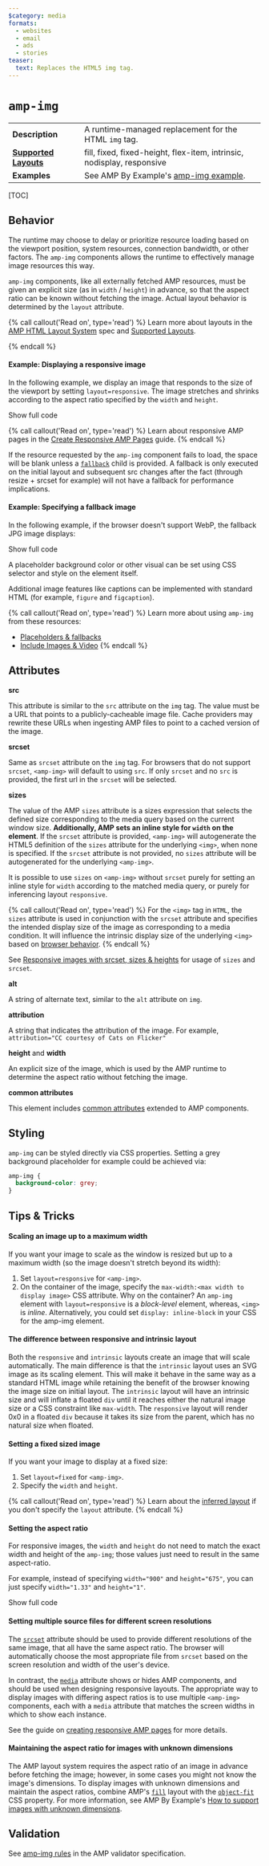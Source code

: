 ```yaml
---
$category: media
formats:
  - websites
  - email
  - ads
  - stories
teaser:
  text: Replaces the HTML5 img tag.
---
```

<!---
Copyright 2015 The AMP HTML Authors. All Rights Reserved.

Licensed under the Apache License, Version 2.0 (the "License");
you may not use this file except in compliance with the License.
You may obtain a copy of the License at

      http://www.apache.org/licenses/LICENSE-2.0

Unless required by applicable law or agreed to in writing, software
distributed under the License is distributed on an "AS-IS" BASIS,
WITHOUT WARRANTIES OR CONDITIONS OF ANY KIND, either express or implied.
See the License for the specific language governing permissions and
limitations under the License.
-->

# <a name="amp-img"></a> `amp-img`

<table>
   <tr>
    <td class="col-fourty"><strong>Description</strong></td>
    <td>A runtime-managed replacement for the HTML <code>img</code> tag.</td>
  </tr>
  <tr>
    <td class="col-fourty"><strong><a href="https://amp.dev/documentation/guides-and-tutorials/develop/style_and_layout/control_layout">Supported Layouts</a></strong></td>
    <td>fill, fixed, fixed-height, flex-item, intrinsic, nodisplay, responsive</td>
  </tr>
  <tr>
    <td class="col-fourty"><strong>Examples</strong></td>
    <td>See AMP By Example's <a href="https://ampbyexample.com/components/amp-img/">amp-img example</a>.</td>
  </tr>
</table>

[TOC]

## Behavior

The runtime may choose to delay or prioritize resource loading based on the viewport position, system resources, connection bandwidth, or other factors. The `amp-img` components allows the runtime to effectively manage image resources this way.

`amp-img` components, like all externally fetched AMP resources, must be given an
explicit size (as in `width` / `height`) in advance, so that the aspect ratio can be known without fetching the image. Actual layout behavior is determined by the `layout` attribute.

{% call callout('Read on', type='read') %}
Learn more about layouts in the [AMP HTML Layout System](https://github.com/ampproject/amphtml/blob/master/spec/amp-html-layout.md) spec and [Supported Layouts](https://amp.dev/documentation/guides-and-tutorials/develop/style_and_layout/control_layout#the-layout-attribute).

{% endcall %}

#### Example: Displaying a responsive image
In the following example, we display an image that responds to the size of the viewport by setting `layout=responsive`.  The image stretches and shrinks according to the aspect ratio specified by the `width` and `height`.

<div>
<amp-iframe height="193"
            layout="fixed-height"
            sandbox="allow-scripts allow-forms allow-same-origin"
            resizable
            src="https://ampproject-b5f4c.firebaseapp.com/examples/ampimg.basic.embed.html">
  <div overflow tabindex="0" role="button" aria-label="Show more">Show full code</div>
  <div placeholder></div>
</amp-iframe>
</div>

{% call callout('Read on', type='read') %}
Learn about responsive AMP pages in the [Create Responsive AMP Pages](https://amp.dev/documentation/guides-and-tutorials/develop/style_and_layout/responsive_design) guide.
{% endcall %}

If the resource requested by the `amp-img` component fails to load, the space will be blank unless a [`fallback`](https://github.com/ampproject/amphtml/blob/master/spec/amp-html-layout.md#fallback) child is provided. A fallback is only executed on the initial layout and subsequent src changes after the fact (through resize + srcset for example) will not have a fallback for performance implications.

#### Example: Specifying a fallback image
In the following example, if the browser doesn't support WebP, the fallback JPG image displays:

<div>
<amp-iframe height="271"
            layout="fixed-height"
            sandbox="allow-scripts allow-forms allow-same-origin"
            resizable
            src="https://ampproject-b5f4c.firebaseapp.com/examples/ampimg.fallback.embed.html">
  <div overflow tabindex="0" role="button" aria-label="Show more">Show full code</div>
  <div placeholder></div>
</amp-iframe>
</div>

A placeholder background color or other visual can be set using CSS selector and style on the element itself.

Additional image features like captions can be implemented with standard HTML (for example, `figure` and `figcaption`).

{% call callout('Read on', type='read') %}
Learn more about using `amp-img` from these resources:

- [Placeholders & fallbacks](https://amp.dev/documentation/guides-and-tutorials/develop/style_and_layout/placeholders)
- [Include Images & Video](https://amp.dev/documentation/guides-and-tutorials/develop/media_iframes_3p/)
{% endcall %}

## Attributes

**src**

This attribute is similar to the `src` attribute on the `img` tag. The value must be a URL that points to a publicly-cacheable image file. Cache providers may rewrite these URLs when ingesting AMP files to point to a cached version of the image.

**srcset**

Same as `srcset` attribute on the `img` tag. For browsers that do not support `srcset`, `<amp-img>` will default to using `src`. If only `srcset` and no `src` is provided, the first url in the `srcset` will be selected.

**sizes**

 The value of the AMP `sizes` attribute is a sizes expression that selects the defined size corresponding to the media query based on the current window size. <strong>Additionally, AMP sets an inline style for `width` on the element</strong>.  If the `srcset` attribute is provided, `<amp-img>` will autogenerate the HTML5 definition of the `sizes` attribute for the underlying `<img>`, when none is specified. If the `srcset` attribute is not provided, no `sizes` attribute will be autogenerated for the underlying `<amp-img>`.

It is possible to use `sizes` on `<amp-img>` without `srcset` purely for setting an inline style for `width` according to the matched media query, or purely for inferencing layout `responsive`.

{% call callout('Read on', type='read') %}
For the `<img>` tag in `HTML`, the `sizes` attribute is used in conjunction with the `srcset` attribute and specifies the intended display size of the image as corresponding to a media condition. It will influence the intrinsic display size of the underlying `<img>` based on [browser behavior](https://gist.github.com/cathyxz/f17d12c07d60bcef52591e64e5e684fb).
{% endcall %}

See [Responsive images with srcset, sizes & heights](https://amp.dev/documentation/guides-and-tutorials/develop/style_and_layout/art_direction) for usage of `sizes` and `srcset`.

**alt**

A string of alternate text, similar to the `alt` attribute on `img`.

**attribution**

A string that indicates the attribution of the image. For example, `attribution="CC courtesy of Cats on Flicker"`

**height** and **width**

An explicit size of the image, which is used by the AMP runtime to determine the aspect ratio without fetching the image.

**common attributes**

This element includes [common attributes](https://amp.dev/documentation/guides-and-tutorials/learn/common_attributes) extended to AMP components.


## Styling

`amp-img` can be styled directly via CSS properties. Setting a grey background
placeholder for example could be achieved via:

```css
amp-img {
  background-color: grey;
}
```

## Tips & Tricks

#### Scaling an image up to a maximum width

If you want your image to scale as the window is resized but up to a maximum width (so the image doesn't stretch beyond its width):

1. Set `layout=responsive` for `<amp-img>`.
2. On the container of the image, specify the `max-width:<max width to display image>` CSS attribute.  Why on the container?  An `amp-img` element with `layout=responsive` is a *block-level* element, whereas, `<img>` is *inline*. Alternatively, you could set `display: inline-block` in your CSS for the amp-img element.

#### The difference between responsive and intrinsic layout

Both the `responsive` and `intrinsic` layouts create an image that will scale automatically.  The main difference is that the `intrinsic` layout uses an SVG image as its scaling element.  This will make it behave in the same way as a standard HTML image while retaining the benefit of the browser knowing the image size on initial layout. The `intrinsic` layout will have an intrinsic size and will inflate a floated `div` until it reaches either the natural image size or a CSS constraint like `max-width`. The `responsive` layout will render 0x0 in a floated `div` because it takes its size from the parent, which has no natural size when floated.

#### Setting a fixed sized image

If you want your image to display at a fixed size:

1. Set `layout=fixed` for `<amp-img>`.
2. Specify the `width` and `height`.

{% call callout('Read on', type='read') %}
Learn about the [inferred layout](https://amp.dev/documentation/guides-and-tutorials/develop/style_and_layout/control_layout#what-if-the-layout-attribute-isn%E2%80%99t-specified?) if you don't specify the `layout` attribute.
{% endcall %}


#### Setting the aspect ratio

For responsive images, the `width` and `height` do not need to match the exact width and height of the `amp-img`; those values just need to result in the same aspect-ratio.

For example, instead of specifying `width="900"` and `height="675"`, you can just specify `width="1.33"` and `height="1"`.

<div>
<amp-iframe height="193"
            layout="fixed-height"
            sandbox="allow-scripts allow-forms allow-same-origin"
            resizable
            src="https://ampproject-b5f4c.firebaseapp.com/examples/ampimg.aspectratio.embed.html">
  <div overflow tabindex="0" role="button" aria-label="Show more">Show full code</div>
  <div placeholder></div>
</amp-iframe>
</div>

#### Setting multiple source files for different screen resolutions

The [`srcset`](#attributes) attribute should be used to provide different resolutions of the same image, that all have the same aspect ratio. The browser will automatically choose the most appropriate file from `srcset` based on the screen resolution and width of the user's device.

In contrast, the [`media`](https://amp.dev/documentation/guides-and-tutorials/learn/common_attributes#media) attribute shows or hides AMP components, and should be used when designing responsive layouts. The appropriate way to display images with differing aspect ratios is to use multiple `<amp-img>` components, each with a `media` attribute that matches the screen widths in which to show each instance.

See the guide on [creating responsive AMP pages](https://amp.dev/documentation/guides-and-tutorials/develop/style_and_layout/responsive_design#displaying-responsive-images) for more details.

#### Maintaining the aspect ratio for images with unknown dimensions

The AMP layout system requires the aspect ratio of an image in advance before fetching the image; however, in some cases you might not know the image's dimensions. To display images with unknown dimensions and maintain the aspect ratios, combine AMP's [`fill`](https://amp.dev/documentation/guides-and-tutorials/develop/style_and_layout/control_layout) layout with the [`object-fit`](https://css-tricks.com/almanac/properties/o/object-fit/) CSS property. For more information, see AMP By Example's [How to support images with unknown dimensions](https://ampbyexample.com/advanced/how_to_support_images_with_unknown_dimensions).

## Validation

See [amp-img rules](https://github.com/ampproject/amphtml/blob/master/validator/validator-main.protoascii) in the AMP validator specification.

